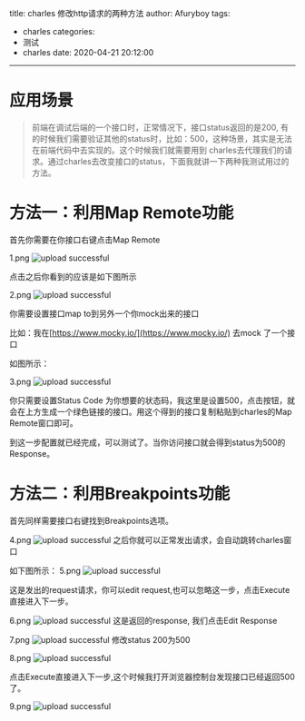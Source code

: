 title: charles 修改http请求的两种方法
author: Afuryboy
tags:
  - charles
categories:
  - 测试
  - charles
date: 2020-04-21 20:12:00
---
# 应用场景

> 前端在调试后端的一个接口时，正常情况下，接口status返回的是200, 有的时候我们需要验证其他的status时，比如：500，这种场景，其实是无法在前端代码中去实现的。这个时候我们就需要用到 charles去代理我们的请求。通过charles去改变接口的status，下面我就讲一下两种我测试用过的方法。

# 方法一：利用Map Remote功能

 首先你需要在你接口右键点击Map Remote

 1.png
![upload successful](/blog/images/pasted-1.png)

 点击之后你看到的应该是如下图所示

 2.png
![upload successful](/blog/images/pasted-2.png)

 你需要设置接口map to到另外一个你mock出来的接口

 比如：我在[https://www.mocky.io/](https://www.mocky.io/) 去mock 了一个接口

 如图所示：

 3.png
![upload successful](/blog/images/pasted-3.png)

 你只需要设置Status Code 为你想要的状态码，我这里是设置500，点击按钮，就会在上方生成一个绿色链接的接口。用这个得到的接口复制粘贴到charles的Map Remote窗口即可。

 到这一步配置就已经完成，可以测试了。当你访问接口就会得到status为500的Response。


# 方法二：利用Breakpoints功能

 首先同样需要接口右键找到Breakpoints选项。

 4.png
![upload successful](/blog/images/pasted-4.png)
 之后你就可以正常发出请求，会自动跳转charles窗口

 如下图所示：
 5.png
![upload successful](/blog/images/pasted-5.png)

 这是发出的request请求，你可以edit request,也可以忽略这一步，点击Execute直接进入下一步。

 6.png
![upload successful](/blog/images/pasted-6.png)
 这是返回的response, 我们点击Edit Response

 7.png
![upload successful](/blog/images/pasted-7.png)
 修改status 200为500
 
 8.png
![upload successful](/blog/images/pasted-8.png)

 点击Execute直接进入下一步,这个时候我打开浏览器控制台发现接口已经返回500了。

 9.png
![upload successful](/blog/images/pasted-9.png)